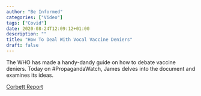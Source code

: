 ```yaml
---
author: "Be Informed"
categories: ["Video"]
tags: ["Covid"]
date: 2020-08-24T12:09:12+01:00
description: ""
title: "How To Deal With Vocal Vaccine Deniers"
draft: false
---
```


The WHO has made a handy-dandy guide on how to debate vaccine deniers.  Today on #PropagandaWatch, James delves into the document and examines  its ideas.

[Corbett Report](https://www.corbettreport.com/how-to-deal-with-vocal-vaccine-deniers-propagandawatch/)